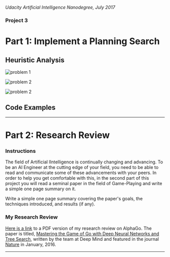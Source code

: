 
_Udacity Artificial Intelligence Nanodegree, July 2017_
### Project 3

# Part 1: Implement a Planning Search


## Heuristic Analysis

![problem 1](/results/problem-1.jpg)


![problem 2](/results/problem-2.jpg)


![problem 2](/results/problem-3.jpg)

## Code Examples


---

# Part 2: Research Review
### Instructions
The field of Artificial lIntelligence is continually changing and advancing. To be an AI Engineer at the cutting edge of your field, you need to be able to read and communicate some of these advancements with your peers. In order to help you get comfortable with this, in the second part of this project you will read a seminal paper in the field of Game-Playing and write a simple one page summary on it.

Write a simple one page summary covering the paper's goals, the techniques introduced, and results (if any).

### My Research Review
[Here is a link](https://github.com/tommytracey/udacity/tree/master/ai-nano/projects/2-isolation/results/research_review.pdf) to a PDF version of my research review on AlphaGo. The paper is titled, [Mastering the Game of Go with Deep Neural Networks and Tree Search](https://storage.googleapis.com/deepmind-media/alphago/AlphaGoNaturePaper.pdf), written by the team at Deep Mind and featured in the journal [Nature](https://www.nature.com/nature/journal/v529/n7587/full/nature16961.html) in January, 2016.

---
